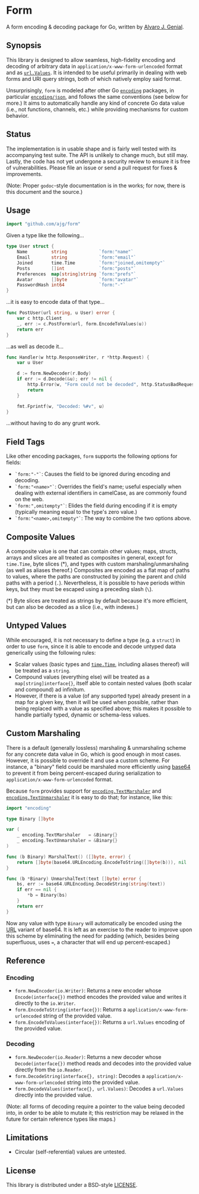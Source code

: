 Form
====

A form encoding & decoding package for Go, written by [Alvaro J. Genial](http://alva.ro).

Synopsis
--------

This library is designed to allow seamless, high-fidelity encoding and decoding of arbitrary data in `application/x-www-form-urlencoded` format and as [`url.Values`](http://golang.org/pkg/net/url/#Values). It is intended to be useful primarily in dealing with web forms and URI query strings, both of which natively employ said format.

Unsurprisingly, `form` is modeled after other Go [`encoding`](http://golang.org/pkg/encoding/) packages, in particular [`encoding/json`](http://golang.org/pkg/encoding/json/), and follows the same conventions (see below for more.) It aims to automatically handle any kind of concrete Go data value (i.e., not functions, channels, etc.) while providing mechanisms for custom behavior.

Status
------

The implementation is in usable shape and is fairly well tested with its accompanying test suite. The API is unlikely to change much, but still may. Lastly, the code has not yet undergone a security review to ensure it is free of vulnerabilities. Please file an issue or send a pull request for fixes & improvements.

(Note: Proper `godoc`-style documentation is in the works; for now, there is this document and the source.)

Usage
-----

```go
import "github.com/ajg/form"
```

Given a type like the following...

```go
type User struct {
	Name         string            `form:"name"`
	Email        string            `form:"email"`
	Joined       time.Time         `form:"joined,omitempty"`
	Posts        []int             `form:"posts"`
	Preferences  map[string]string `form:"prefs"`
	Avatar       []byte            `form:"avatar"`
	PasswordHash int64             `form:"-"`
}
```

...it is easy to encode data of that type...


```go
func PostUser(url string, u User) error {
	var c http.Client
	_, err := c.PostForm(url, form.EncodeToValues(u))
	return err
}
```

...as well as decode it...


```go
func Handler(w http.ResponseWriter, r *http.Request) {
	var u User

	d := form.NewDecoder(r.Body)
	if err := d.Decode(&u); err != nil {
		http.Error(w, "Form could not be decoded", http.StatusBadRequest)
		return
	}

	fmt.Fprintf(w, "Decoded: %#v", u)
}
```

...without having to do any grunt work.

Field Tags
----------

Like other encoding packages, `form` supports the following options for fields:

 - `` `form:"-"` ``: Causes the field to be ignored during encoding and decoding.
 - `` `form:"<name>"` ``: Overrides the field's name; useful especially when dealing with external identifiers in camelCase, as are commonly found on the web.
 - `` `form:",omitempty"` ``: Elides the field during encoding if it is empty (typically meaning equal to the type's zero value.)
 - `` `form:"<name>,omitempty"` ``: The way to combine the two options above.

Composite Values
----------------

A composite value is one that can contain other values; maps, structs, arrays and slices are all treated as composites in general, except for `time.Time`, byte slices (*), and types with custom marshaling/unmarshaling (as well as aliases thereof.) Composites are encoded as a flat map of paths to values, where the paths are constructed by joining the parent and child paths with a period (`.`). Nevertheless, it is possible to have periods within keys, but they must be escaped using a preceding slash (`\`).

(*) Byte slices are treated as strings by default because it's more efficient, but can also be decoded as a slice (i.e., with indexes.)

Untyped Values
--------------

While encouraged, it is not necessary to define a type (e.g. a `struct`) in order to use `form`, since it is able to encode and decode untyped data generically using the following rules:

 - Scalar values (basic types and [`time.Time`](http://golang.org/pkg/time/#Time), including aliases thereof) will be treated as a `string`.
 - Compound values (everything else) will be treated as a `map[string]interface{}`, itself able to contain nested values (both scalar and compound) ad infinitum.
 - However, if there is a value (of any supported type) already present in a map for a given key, then it will be used when possible, rather than being replaced with a value as specified above; this makes it possible to handle partially typed, dynamic or schema-less values.

Custom Marshaling
-----------------

There is a default (generally lossless) marshaling & unmarshaling scheme for any concrete data value in Go, which is good enough in most cases. However, it is possible to override it and use a custom scheme. For instance, a "binary" field could be marshaled more efficiently using [base64](http://golang.org/pkg/encoding/base64/) to prevent it from being percent-escaped during serialization to `application/x-www-form-urlencoded` format.

Because `form` provides support for [`encoding.TextMarshaler`](http://golang.org/pkg/encoding/#TextMarshaler) and [`encoding.TextUnmarshaler`](http://golang.org/pkg/encoding/#TextUnmarshaler) it is easy to do that; for instance, like this:

```go
import "encoding"

type Binary []byte

var (
	_ encoding.TextMarshaler   = &Binary{}
	_ encoding.TextUnmarshaler = &Binary{}
)

func (b Binary) MarshalText() ([]byte, error) {
	return []byte(base64.URLEncoding.EncodeToString([]byte(b))), nil
}

func (b *Binary) UnmarshalText(text []byte) error {
	bs, err := base64.URLEncoding.DecodeString(string(text))
	if err == nil {
		*b = Binary(bs)
	}
	return err
}
```

Now any value with type `Binary` will automatically be encoded using the [URL](http://golang.org/pkg/encoding/base64/#URLEncoding) variant of base64. It is left as an exercise to the reader to improve upon this scheme by eliminating the need for padding (which, besides being superfluous, uses `=`, a character that will end up percent-escaped.)

Reference
---------

### Encoding

 - `form.NewEncoder(io.Writer)`: Returns a new encoder whose `Encode(interface{})` method encodes the provided value and writes it directly to the `io.Writer`.
 - `form.EncodeToString(interface{})`: Returns a `application/x-www-form-urlencoded` string of the provided value.
 - `form.EncodeToValues(interface{})`: Returns a `url.Values` encoding of the provided value.

### Decoding

 - `form.NewDecoder(io.Reader)`: Returns a new decoder whose `Decode(interface{})` method reads and decodes into the provided value directly from the `io.Reader`.
 - `form.DecodeString(interface{}, string)`: Decodes a `application/x-www-form-urlencoded` string into the provided value.
 - `form.DecodeValues(interface{}, url.Values)`: Decodes a `url.Values` directly into the provided value.

(Note: all forms of decoding require a pointer to the value being decoded into, in order to be able to mutate it; this restriction may be relaxed in the future for certain reference types like maps.)

Limitations
-----------

 - Circular (self-referential) values are untested.

License
-------

This library is distributed under a BSD-style [LICENSE](./LICENSE).
